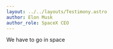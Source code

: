 ```yaml
---
layout: ../../layouts/Testimony.astro
author: Elon Musk
author_role: SpaceX CEO
---
```

We have to go in space

